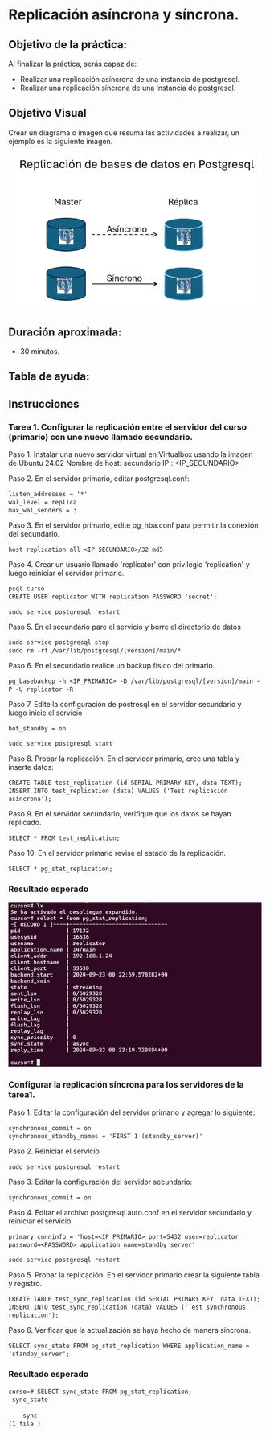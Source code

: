 # Replicación asíncrona y síncrona.

## Objetivo de la práctica:
Al finalizar la práctica, serás capaz de:
- Realizar una replicación asíncrona de una instancia de postgresql.
- Realizar una replicación síncrona de una instancia de postgresql.

## Objetivo Visual 
Crear un diagrama o imagen que resuma las actividades a realizar, un ejemplo es la siguiente imagen. 

![diagrama1](../images/lab5/img1.png)

## Duración aproximada:
- 30 minutos.

## Tabla de ayuda:

## Instrucciones 
### Tarea 1. Configurar la replicación entre el servidor del curso (primario) con uno nuevo llamado secundario.
Paso 1. Instalar una nuevo servidor virtual en Virtualbox usando la imagen de Ubuntu 24.02
Nombre de host: secundario
IP : <IP_SECUNDARIO>


Paso 2. En el servidor primario, editar postgresql.conf:
```shell
listen_addresses = '*'
wal_level = replica
max_wal_senders = 3
```

Paso 3. En el servidor primario, edite pg_hba.conf para permitir la conexión del secundario.
```shell
host replication all <IP_SECUNDARIO>/32 md5
```

Paso 4. Crear un usuario llamado 'replicator' con privilegio 'replication' y luego reiniciar el servidor primario.
```shell
psql curso
CREATE USER replicator WITH replication PASSWORD 'secret';
```
```shell
sudo service postgresql restart
```

Paso 5. En el secundario pare el servicio y borre el directorio de datos 
```shell
sudo service postgresql stop
sudo rm -rf /var/lib/postgresql/[version]/main/*
```

Paso 6. En el secundario realice un backup físico del primario.
```shell
pg_basebackup -h <IP_PRIMARIO> -D /var/lib/postgresql/[version]/main -P -U replicator -R
```

Paso 7. Edite la configuración de postresql en el servidor secundario y luego inicie el servicio
```shell
hot_standby = on
```
```shell
sudo service postgresql start
```

Paso 8. Probar la replicación. En el servidor primario, cree una tabla y inserte datos:
```shell
CREATE TABLE test_replication (id SERIAL PRIMARY KEY, data TEXT);
INSERT INTO test_replication (data) VALUES ('Test replicación asíncrona');
```

Paso 9. En el servidor secundario, verifique que los datos se hayan replicado.
```shell
SELECT * FROM test_replication;
```

Paso 10. En el servidor primario revise el estado de la replicación.
```shell
SELECT * pg_stat_replication;
```

### Resultado esperado
![imagen resultado](../images/lab5/img3.png)


### Configurar la replicación síncrona para los servidores de la tarea1.
Paso 1. Editar la configuración del servidor primario y agregar lo siguiente:
```shell
synchronous_commit = on
synchronous_standby_names = 'FIRST 1 (standby_server)'
```
Paso 2. Reiniciar el servicio
```shell
sudo service postgresql restart
```

Paso 3. Editar la configuración del servidor secundario:

```shell
synchronous_commit = on
```

Paso 4. Editar el archivo postgresql.auto.conf en el servidor secundario y reiniciar el servicio.
```shell
primary_conninfo = 'host=<IP_PRIMARIO> port=5432 user=replicator password=<PASSWORD> application_name=standby_server'
```
```shell
sudo service postgresql restart
```

Paso 5. Probar la replicación. En el servidor primario crear la siguiente tabla y registro.
```shell
CREATE TABLE test_sync_replication (id SERIAL PRIMARY KEY, data TEXT);
INSERT INTO test_sync_replication (data) VALUES ('Test synchronous replication');
```

Paso 6. Verificar que la actualización se haya hecho de manera síncrona.
```shell
SELECT sync_state FROM pg_stat_replication WHERE application_name = 'standby_server';
```

### Resultado esperado
```shell
curso=# SELECT sync_state FROM pg_stat_replication;
 sync_state
------------
    sync
(1 fila )
```
